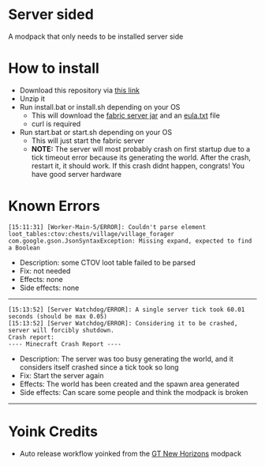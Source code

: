 # Server sided
A modpack that only needs to be installed server side

# How to install
* Download this repository via [this link](https://codeload.github.com/CubeBeveled/server-sided/zip/refs/heads/main)
* Unzip it
* Run install.bat or install.sh depending on your OS
  * This will download the [fabric server jar](https://fabricmc.net/use/server/) and an [eula.txt](https://bevels-files.vercel.app/eula.txt) file
  * curl is required
* Run start.bat or start.sh depending on your OS
  * This will just start the fabric server
  * **NOTE:** The server will most probably crash on first startup due to a tick timeout error because its generating the world. After the crash, restart it, it should work. If this crash didnt happen, congrats! You have good server hardware

# Known Errors

```
[15:11:31] [Worker-Main-5/ERROR]: Couldn't parse element loot_tables:ctov:chests/village/village_forager
com.google.gson.JsonSyntaxException: Missing expand, expected to find a Boolean
```
* Description: some CTOV loot table failed to be parsed
* Fix: not needed
* Effects: none
* Side effects: none
___
```
[15:13:52] [Server Watchdog/ERROR]: A single server tick took 60.01 seconds (should be max 0.05)
[15:13:52] [Server Watchdog/ERROR]: Considering it to be crashed, server will forcibly shutdown.
Crash report:
---- Minecraft Crash Report ----

```
* Description: The server was too busy generating the world, and it considers itself crashed since a tick took so long
* Fix: Start the server again
* Effects: The world has been created and the spawn area generated
* Side effects: Can scare some people and think the modpack is broken
___

# Yoink Credits
* Auto release workflow yoinked from the [GT New Horizons](https://github.com/GTNewHorizons/GT-New-Horizons-Modpack) modpack